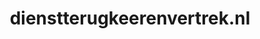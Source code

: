 ---
layout: post
title:  "dienstterugkeerenvertrek.nl"
internal_url:  "/data/dienstterugkeerenvertrek.nl.html"
categories: dutchgov
---